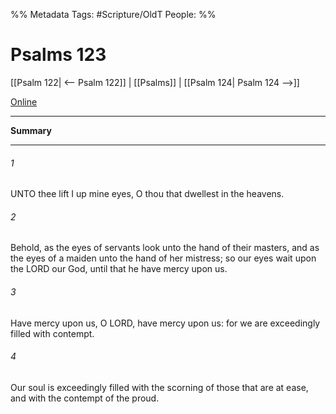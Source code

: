 

%% Metadata
Tags: #Scripture/OldT
People: 
%%
# Psalms 123
[[Psalm 122| <-- Psalm 122]] | [[Psalms]] | [[Psalm 124| Psalm 124 -->]]

[Online](https://churchofjesuschrist.org/study/scriptures/ot/ps/123?lang=eng)

---
__Summary__



---

###### 1
UNTO thee lift I up mine eyes, O thou that dwellest in the heavens.
###### 2
Behold, as the eyes of servants look unto the hand of their masters, and as the eyes of a maiden unto the hand of her mistress; so our eyes wait upon the LORD our God, until that he have mercy upon us.
###### 3
Have mercy upon us, O LORD, have mercy upon us: for we are exceedingly filled with contempt.
###### 4
Our soul is exceedingly filled with the scorning of those that are at ease, and with the contempt of the proud.



